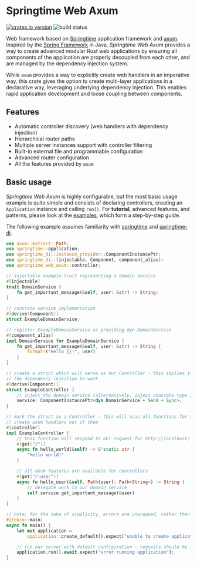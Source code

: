 # Springtime Web Axum

[![crates.io version](https://img.shields.io/crates/v/springtime-web-axum.svg)](https://crates.io/crates/springtime-web-axum)
![build status](https://github.com/krojew/springtime/actions/workflows/rust.yml/badge.svg)

Web framework based on [Springtime](https://crates.io/crates/springtime)
application framework and [axum](https://crates.io/crates/axum). Inspired by the
[Spring Framework](https://spring.io/) in Java, *Springtime Web Axum* provides a
way to create advanced modular Rust web applications by ensuring all components
of the application are properly decoupled from each other, and are managed by
the dependency injection system.

While `axum` provides a way to explicitly create web handlers in an imperative
way, this crate gives the option to create multi-layer applications in a 
declarative way, leveraging underlying dependency injection. This enables rapid
application development and loose coupling between components.

## Features

* Automatic controller discovery (web handlers with dependency injection)
* Hierarchical router paths
* Multiple server instances support with controller filtering
* Built-in external file and programmable configuration
* Advanced router configuration
* All the features provided by `axum`

## Basic usage

*Springtime Web Axum* is highly configurable, but the most basic usage example
is quite simple and consists of declaring controllers, creating an `Application`
instance and calling `run()`. For **tutorial**, advanced features, and patterns,
please look at the [examples](https://github.com/krojew/springtime/tree/master/springtime-web-axum/examples),
which form a step-by-step guide.

The following example assumes familiarity with 
[springtime](https://crates.io/crates/springtime) and 
[springtime-di](https://crates.io/crates/springtime-di).

```rust
use axum::extract::Path;
use springtime::application;
use springtime_di::instance_provider::ComponentInstancePtr;
use springtime_di::{injectable, Component, component_alias};
use springtime_web_axum::controller;

// injectable example trait representing a domain service
#[injectable]
trait DomainService {
    fn get_important_message(&self, user: &str) -> String;
}

// concrete service implementation
#[derive(Component)]
struct ExampleDomainService;

// register ExampleDomainService as providing dyn DomainService
#[component_alias]
impl DomainService for ExampleDomainService {
    fn get_important_message(&self, user: &str) -> String {
        format!("Hello {}!", user)
    }
}

// create a struct which will serve as our Controller - this implies it needs to be a Component for
// the dependency injection to work
#[derive(Component)]
struct ExampleController {
    // inject the domain service (alternatively, inject concrete type instead of a trait)
    service: ComponentInstancePtr<dyn DomainService + Send + Sync>,
}

// mark the struct as a Controller - this will scan all functions for the controller attributes and
// create axum handlers out of them
#[controller]
impl ExampleController {
    // this function will respond to GET request for http://localhost/ (or any network interface)
    #[get("/")]
    async fn hello_world(&self) -> &'static str {
        "Hello world!"
    }

    // all axum features are available for controllers
    #[get("/:user")]
    async fn hello_user(&self, Path(user): Path<String>) -> String {
        // delegate work to our domain service
        self.service.get_important_message(&user)
    }
}

// note: for the sake of simplicity, errors are unwrapped, rather than gracefully handled
#[tokio::main]
async fn main() {
    let mut application =
        application::create_default().expect("unable to create application");

    // run our server with default configuration - requests should be forwarded to ExampleController
    application.run().await.expect("error running application");
}
```
